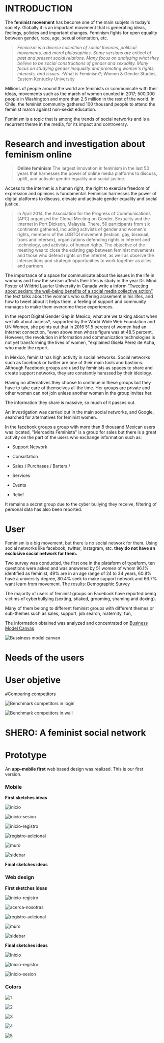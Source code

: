 # INTRODUCTION

The **feminist movement** has become one of the main subjets in today's society. Globally it is an important movement that is generating ideas, feelings, policies and important changes. Feminism fights for open equality between gender, race, age, sexual orientation, etc.
  

>  *Feminism is a diverse collection of social theories, political movements, and moral philosophies. Some versions are critical of past and present social relations. Many focus on analyzing what they believe to be social constructions of gender and sexuality. Many focus on studying gender inequality and promoting women's rights, interests, and issues.* -What is Feminism?; Women & Gender Studies, Eastern Kentucky University

 
Millions of people around the world are feminists or communicate with their ideas, movements such as the march of women counted in 2017;  500,000 people in Washington and more than 2.5 million in the rest of the world.  In Chile, the feminist community gathered 100 thousand people to attend the feminist march against non-sexist education.  
  
Feminism is a topic that is among the trends of social networks and is a recurrent theme in the media, for its impact and controversy.
  
  
# Research and investigation about feminism online

>**Online feminism**
The largest innovation in feminism in the last 50 years that harnesses the power of online media platforms to discuss, uplift, and activate gender equality and social justice.

Access to the internet is a human right, the right to exercise freedom of expression and opinions is fundamental. Feminism harnesses the power of digital platforms to discuss, elevate and activate gender equality and social justice.

> In April 2014, the Association for the Progress of Communications (APC) organized the Global Meeting on Gender, Sexuality and the Internet in Port Dickson, Malaysia. There, 50 participants from six continents gathered, including activists of gender and women's rights, members of the LGBTQI movement (lesbian, gay, bisexual, trans and intersex), organizations defending rights in Internet and technology, and activists. of human rights. The objective of the meeting was to close the existing gap between feminist movements and those who defend rights on the internet, as well as observe the intersections and strategic opportunities to work together as allies and partners.

The importance of a space for communicate about the issues in the life in womans and how the sexism affects their lifes is study in the year Dr. Mindi Foster of Wildrid Laurier University in Canada write a inform [“Tweeting about sexism: the well-being benefits of a social media collective action”](https://www.ncbi.nlm.nih.gov/pubmed/25639601) the text talks about the womans who suffering arasement in his lifes, and how to tweet about it helps them, a feeling of support and community manages to make them overcome these experiences.


In the report Digital Gender Gap in Mexico, what are we talking about when we talk about access?, supported by the World Wide Web Foundation and UN Women, she points out that in 2016 51.5 percent of women had an Internet connection, "even above men whose figure was at 48.5 percent. However, the revolution in information and communication technologies is not yet transforming the lives of women, "explained Gisela Pérez de Acha, who made the report.

In Mexico, feminist has high activity in social networks. Social networks such as facebook or twitter are one of their main tools and bastions. Although Facebook groups are used by feminists as spaces to share and create support networks, they are constantly harassed by their ideology.

Having no alternatives they choose to continue in these groups but they have to take care of themselves all the time. Her groups are private and other women can not join unless another woman in the group invites her.

The information they share is massive, so much of it passes out.

An investigation was carried out in the main social networks, and Google, searched for alternatives for feminist women.

In the facebook groups a group with more than 8 thousand Mexican users was located, "Mercadita Feminista" is a group for sales but there is a great activity on the part of the users who exchange information such as:

- Support Network

- Consultation

- Sales / Purchases / Barters /

- Services

- Events

- Relief


It remains a secret group due to the cyber bullying they receive, filtering of personal data has also been reported.

 
# User

Feminism is a big movement, but there is no social network for them. Using social networks like facebook, twitter, instagram, etc. **they do not have an exclusive social network for them.**

Two survey was conducted, the first one in the plataform of typeform, ten questions were asked and was answered by 51 women of whom 96.1% identified as feminist, 49% are in an age range of 24 to 34 years, 60.8% have a university degree, 80.4% seek to make support network and 66.7% want learn from movement. 
The results: [Demographic Survey](https://alejandra322.typeform.com/report/OMFHcC/vMsSVJhq3FrODRdQ)

The majority of users of feminist groups on Facebook have reported being victims of cyberbullying (sexting, stlaked, grooming, shaming and doxing).

Many of them belong to different feminist groups with different themes or sub-themes such as sales, support, job search, maternity, fun,

The information obtained was analyzed and concentrated on [Business Model Canvas](https://realtimeboard.com/app/board/o9J_kzKLMY8=/)

  

![Bussiness model canvan](https://github.com/LexHernandez/cdmx-2018-06-bc-core-am-social-network/blob/master/ux/images/canvas/bussiness%20model%20canvan.png)

  

# Needs of the users

  
  
  

# User objetive

  

#Comparing competitors

  

![Benchmark competitors in login](https://github.com/LexHernandez/cdmx-2018-06-bc-core-am-social-network/blob/master/ux/images/benchmarks/Diapositiva1.PNG)

![Benchmark competitors in wall](https://github.com/LexHernandez/cdmx-2018-06-bc-core-am-social-network/blob/master/ux/images/benchmarks/Diapositiva2.PNG)

  
  

# SHERO: A feminist social network

  
  
  

# Prototype

An **app-mobile first** web based design was realized. This is our first version.

  

### Mobile

**First sketches ideas**

  

![inicio](https://anndygrs.github.io/cdmx-2018-06-bc-core-am-social-network/ux/images/sketch-mobile/Inicio.jpg)

![inicio-sesion](https://anndygrs.github.io/cdmx-2018-06-bc-core-am-social-network/ux/images/sketch-mobile/Inicio-sesion.jpg)

![inicio-registro](https://anndygrs.github.io/cdmx-2018-06-bc-core-am-social-network/ux/images/sketch-mobile/Registro.jpg)

![registro-adicional](https://anndygrs.github.io/cdmx-2018-06-bc-core-am-social-network/ux/images/sketch-mobile/Registro-adicional.jpg)

![muro](https://anndygrs.github.io/cdmx-2018-06-bc-core-am-social-network/ux/images/sketch-mobile/Muro.jpg)

![sidebar](https://anndygrs.github.io/cdmx-2018-06-bc-core-am-social-network/ux/images/sketch-mobile/Sidebar.jpg)

  

**Final sketches ideas**

  

### Web design

  

**First sketches ideas**

  

![inicio-registro](https://anndygrs.github.io/cdmx-2018-06-bc-core-am-social-network/ux/images/sketch-desktop/Inicio-Registro.jpg)

![acerca-nosotras](https://anndygrs.github.io/cdmx-2018-06-bc-core-am-social-network/ux/images/sketch-desktop/Acerca-de-nosotras.jpg)

![registro-adicional](https://anndygrs.github.io/cdmx-2018-06-bc-core-am-social-network/ux/images/sketch-desktop/Registro-adicional.jpg)

![muro](https://anndygrs.github.io/cdmx-2018-06-bc-core-am-social-network/ux/images/sketch-desktop/Muro.jpg)

![sidebar](https://anndygrs.github.io/cdmx-2018-06-bc-core-am-social-network/ux/images/sketch-desktop/Sidebar.jpg)

  
  
  

**Final sketches ideas**

  

![Inicio](https://github.com/LexHernandez/cdmx-2018-06-bc-core-am-social-network/blob/master/ux/images/sketch-desktop/Sketch-desktop%20(1).png)

![Inicio-registro](https://github.com/LexHernandez/cdmx-2018-06-bc-core-am-social-network/blob/master/ux/images/sketch-desktop/Sketch-desktop%20(3).png)

![Inicio-sesion](https://github.com/LexHernandez/cdmx-2018-06-bc-core-am-social-network/blob/master/ux/images/sketch-desktop/Sketch-desktop%20(2).png)

  
  

### Colors

![1](https://github.com/LexHernandez/cdmx-2018-06-bc-core-am-social-network/blob/master/ux/images/palettes/PruebaPalette1.png)

![2](https://github.com/LexHernandez/cdmx-2018-06-bc-core-am-social-network/blob/master/ux/images/palettes/PruebaPalette2.png)

![3](https://github.com/LexHernandez/cdmx-2018-06-bc-core-am-social-network/blob/master/ux/images/palettes/PruebaPalette3.png)

![4](https://github.com/LexHernandez/cdmx-2018-06-bc-core-am-social-network/blob/master/ux/images/palettes/PruebaPalette4.png)

![5](https://github.com/LexHernandez/cdmx-2018-06-bc-core-am-social-network/blob/master/ux/images/palettes/PruebaPalette5.png)

  
  

![]()

![]()

![]()

![]()

  

![]()

![]()